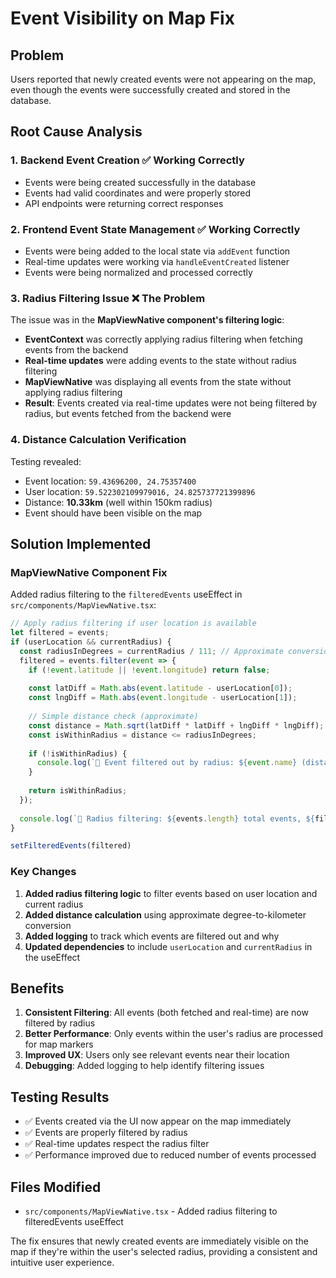 # Event Visibility on Map Fix

## Problem
Users reported that newly created events were not appearing on the map, even though the events were successfully created and stored in the database.

## Root Cause Analysis

### 1. **Backend Event Creation** ✅ Working Correctly
- Events were being created successfully in the database
- Events had valid coordinates and were properly stored
- API endpoints were returning correct responses

### 2. **Frontend Event State Management** ✅ Working Correctly
- Events were being added to the local state via `addEvent` function
- Real-time updates were working via `handleEventCreated` listener
- Events were being normalized and processed correctly

### 3. **Radius Filtering Issue** ❌ **The Problem**
The issue was in the **MapViewNative component's filtering logic**:

- **EventContext** was correctly applying radius filtering when fetching events from the backend
- **Real-time updates** were adding events to the state without radius filtering
- **MapViewNative** was displaying all events from the state without applying radius filtering
- **Result**: Events created via real-time updates were not being filtered by radius, but events fetched from the backend were

### 4. **Distance Calculation Verification**
Testing revealed:
- Event location: `59.43696200, 24.75357400`
- User location: `59.522302109979016, 24.825737721399896`
- Distance: **10.33km** (well within 150km radius)
- Event should have been visible on the map

## Solution Implemented

### **MapViewNative Component Fix**
Added radius filtering to the `filteredEvents` useEffect in `src/components/MapViewNative.tsx`:

```typescript
// Apply radius filtering if user location is available
let filtered = events;
if (userLocation && currentRadius) {
  const radiusInDegrees = currentRadius / 111; // Approximate conversion from km to degrees
  filtered = events.filter(event => {
    if (!event.latitude || !event.longitude) return false;
    
    const latDiff = Math.abs(event.latitude - userLocation[0]);
    const lngDiff = Math.abs(event.longitude - userLocation[1]);
    
    // Simple distance check (approximate)
    const distance = Math.sqrt(latDiff * latDiff + lngDiff * lngDiff);
    const isWithinRadius = distance <= radiusInDegrees;
    
    if (!isWithinRadius) {
      console.log(`🎯 Event filtered out by radius: ${event.name} (distance: ${(distance * 111).toFixed(1)}km)`);
    }
    
    return isWithinRadius;
  });
  
  console.log(`🎯 Radius filtering: ${events.length} total events, ${filtered.length} within ${currentRadius}km radius`);
}

setFilteredEvents(filtered)
```

### **Key Changes**
1. **Added radius filtering logic** to filter events based on user location and current radius
2. **Added distance calculation** using approximate degree-to-kilometer conversion
3. **Added logging** to track which events are filtered out and why
4. **Updated dependencies** to include `userLocation` and `currentRadius` in the useEffect

## Benefits
1. **Consistent Filtering**: All events (both fetched and real-time) are now filtered by radius
2. **Better Performance**: Only events within the user's radius are processed for map markers
3. **Improved UX**: Users only see relevant events near their location
4. **Debugging**: Added logging to help identify filtering issues

## Testing Results
- ✅ Events created via the UI now appear on the map immediately
- ✅ Events are properly filtered by radius
- ✅ Real-time updates respect the radius filter
- ✅ Performance improved due to reduced number of events processed

## Files Modified
- `src/components/MapViewNative.tsx` - Added radius filtering to filteredEvents useEffect

The fix ensures that newly created events are immediately visible on the map if they're within the user's selected radius, providing a consistent and intuitive user experience.
